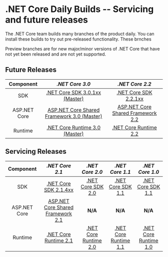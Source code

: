 # .NET Core Daily Builds -- Servicing and future releases

The .NET Core team builds many branches of the product daily. You can install these builds to try out pre-released functionality.  These brnches

Preview branches are for new major/minor versions of .NET Core that have not yet been released and are not yet supported.

## Future Releases

|Component|*.NET Core 3.0*|*.NET Core 2.2*|
|:------:|:------:|:------:|
|SDK|[.NET Core SDK 3.0.1xx  (Master)](https://github.com/dotnet/core-sdk/blob/master/README.md#installers-and-binaries)|[.NET Core SDK 2.2.1xx](https://github.com/dotnet/core-sdk/blob/master/README.md#installers-and-binaries)|
|ASP.NET Core|[ASP.NET Core Shared Framework 3.0 (Master)](https://github.com/aspnet/universe#daily-builds)|[ASP.NET Core Shared Framework 2.2](https://github.com/aspnet/universe#daily-builds)|
|Runtime|[.NET Core Runtime 3.0 (Master)](https://github.com/dotnet/core-setup/blob/master/README.md#daily-builds)|[.NET Core Runtime 2.2](https://github.com/dotnet/core-setup/blob/master/README.md#daily-builds)|

## Servicing Releases

|Component|*.NET Core 2.1*|*.NET Core 2.0*|*.NET Core 1.1*|*.NET Core 1.0*|
|:------:|:------:|:------:|:------:|:------:|
|SDK|[.NET Core SDK 2.1.4xx](https://github.com/dotnet/core-sdk/blob/master/README.md#installers-and-binaries)|[.NET Core SDK 2.0](https://github.com/dotnet/cli/blob/release/2.0.0/README.md#installers-and-binaries)|[.NET Core SDK 1.1](https://github.com/dotnet/cli/blob/rel/1.1.0/README.md#installers-and-binaries)|[.NET Core SDK 1.1](https://github.com/dotnet/cli/blob/rel/1.1.0/README.md#installers-and-binaries)|
|ASP.NET Core|[ASP.NET Core Shared Framework 2.1](https://github.com/aspnet/universe#daily-builds)|**N/A**|**N/A**|**N/A**|
|Runtime|[.NET Core Runtime 2.1](https://github.com/dotnet/core-setup/blob/master/README.md#daily-builds)|[.NET Core Runtime 2.0](https://github.com/dotnet/core-setup/blob/release/2.0.0/README.md#officially-released-builds)|[.NET Core Runtime 1.1](https://github.com/dotnet/core-setup/blob/release/1.1.0/README.md#latest-versions)|[.NET Core Runtime 1.0](https://github.com/dotnet/core-setup/blob/release/1.0.0/README.md#latest-versions)|